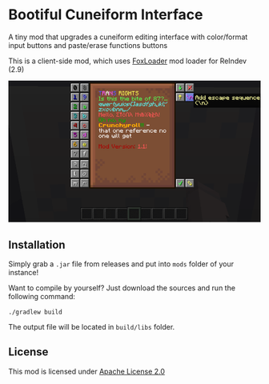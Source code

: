 # Bootiful Cuneiform Interface

A tiny mod that upgrades a cuneiform editing interface with color/format input buttons and paste/erase functions buttons

This is a client-side mod, which uses [FoxLoader](https://github.com/Fox2Code/FoxLoader) mod loader for ReIndev (2.9)

![Showcase!](https://github.com/tracystacktrace/BootifulCuneiformInterface/raw/main/docs/showcase.png)

## Installation

Simply grab a `.jar` file from releases and put into `mods` folder of your instance!

Want to compile by yourself? Just download the sources and run the following command:
```shell
./gradlew build
```

The output file will be located in `build/libs` folder.

## License

This mod is licensed under [Apache License 2.0](https://github.com/tracystacktrace/BootifulCuneiformInterface/blob/main/LICENSE)